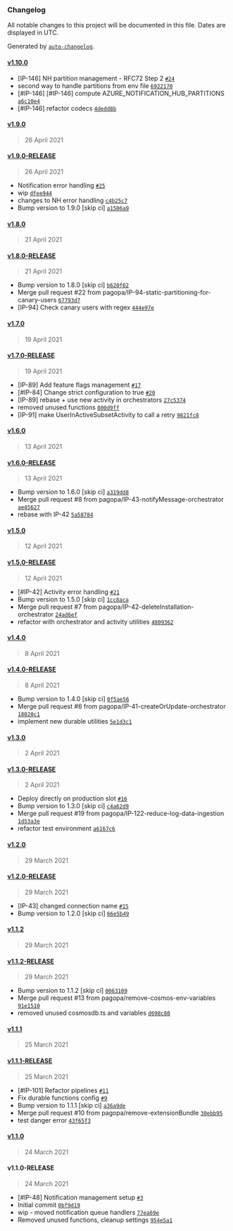 ### Changelog

All notable changes to this project will be documented in this file. Dates are displayed in UTC.

Generated by [`auto-changelog`](https://github.com/CookPete/auto-changelog).

#### [v1.10.0](https://github.com/pagopa/io-functions-pushnotifications/compare/v1.9.0...v1.10.0)

- [IP-146] NH partition management - RFC72 Step 2 [`#24`](https://github.com/pagopa/io-functions-pushnotifications/pull/24)
- second way to handle partitions from env file [`6922170`](https://github.com/pagopa/io-functions-pushnotifications/commit/6922170f1eb84cb0325e747affdb25985f0c2aa9)
- [#IP-146] [#IP-146] compute AZURE_NOTIFICATION_HUB_PARTITIONS [`a6c10e4`](https://github.com/pagopa/io-functions-pushnotifications/commit/a6c10e4fab1ce63afc0b9a042ac39fdaf1e92b36)
- [#IP-146] refactor codecs [`4dedd8b`](https://github.com/pagopa/io-functions-pushnotifications/commit/4dedd8b9673408336b99fc961c0c003a76078032)

#### [v1.9.0](https://github.com/pagopa/io-functions-pushnotifications/compare/v1.9.0-RELEASE...v1.9.0)

> 26 April 2021

#### [v1.9.0-RELEASE](https://github.com/pagopa/io-functions-pushnotifications/compare/v1.8.0...v1.9.0-RELEASE)

> 26 April 2021

- Notification error handling [`#25`](https://github.com/pagopa/io-functions-pushnotifications/pull/25)
- wip [`dfee944`](https://github.com/pagopa/io-functions-pushnotifications/commit/dfee944e78734b48a45713ec7e914d89aa4af817)
- changes to NH error handling [`c4b25c7`](https://github.com/pagopa/io-functions-pushnotifications/commit/c4b25c78e49feed63673b58c81266693c0170d01)
- Bump version to 1.9.0 [skip ci] [`a1506a9`](https://github.com/pagopa/io-functions-pushnotifications/commit/a1506a9330b464b5989e8c119150bd401bca4d8c)

#### [v1.8.0](https://github.com/pagopa/io-functions-pushnotifications/compare/v1.8.0-RELEASE...v1.8.0)

> 21 April 2021

#### [v1.8.0-RELEASE](https://github.com/pagopa/io-functions-pushnotifications/compare/v1.7.0...v1.8.0-RELEASE)

> 21 April 2021

- Bump version to 1.8.0 [skip ci] [`b620f62`](https://github.com/pagopa/io-functions-pushnotifications/commit/b620f620ff0b0376005612b9e288417b38ceac00)
- Merge pull request #22 from pagopa/IP-94-static-partitioning-for-canary-users [`67793d7`](https://github.com/pagopa/io-functions-pushnotifications/commit/67793d702e99a1887b753733ae3855f3a30c7db1)
- [IP-94] Check canary users with regex [`444e97e`](https://github.com/pagopa/io-functions-pushnotifications/commit/444e97e2fb494310f327164fb48426a92bb48ebb)

#### [v1.7.0](https://github.com/pagopa/io-functions-pushnotifications/compare/v1.7.0-RELEASE...v1.7.0)

> 19 April 2021

#### [v1.7.0-RELEASE](https://github.com/pagopa/io-functions-pushnotifications/compare/v1.6.0...v1.7.0-RELEASE)

> 19 April 2021

- [IP-89] Add feature flags management [`#17`](https://github.com/pagopa/io-functions-pushnotifications/pull/17)
- [#IP-84] Change strict configuration to true [`#20`](https://github.com/pagopa/io-functions-pushnotifications/pull/20)
- [IP-89] rebase + use new activity in orchestrators [`27c5374`](https://github.com/pagopa/io-functions-pushnotifications/commit/27c5374f28e8ea4c87177d9eafef62d6c53c08f3)
- removed unused functions [`800d9ff`](https://github.com/pagopa/io-functions-pushnotifications/commit/800d9ff0e5fe781edf072f05cea80ca966f76823)
- [IP-91] make UserInActiveSubsetActivity to call a retry [`9821fc8`](https://github.com/pagopa/io-functions-pushnotifications/commit/9821fc85b903a565b3585b6de9b66a48a72c13a6)

#### [v1.6.0](https://github.com/pagopa/io-functions-pushnotifications/compare/v1.6.0-RELEASE...v1.6.0)

> 13 April 2021

#### [v1.6.0-RELEASE](https://github.com/pagopa/io-functions-pushnotifications/compare/v1.5.0...v1.6.0-RELEASE)

> 13 April 2021

- Bump version to 1.6.0 [skip ci] [`a319dd8`](https://github.com/pagopa/io-functions-pushnotifications/commit/a319dd8aac402561386be9ce518743830f61ae04)
- Merge pull request #8 from pagopa/IP-43-notifyMessage-orchestrator [`ae45627`](https://github.com/pagopa/io-functions-pushnotifications/commit/ae45627ca36210dde27ec7f77acd54a5cd2aa7e0)
- rebase with IP-42 [`5a58784`](https://github.com/pagopa/io-functions-pushnotifications/commit/5a587842697fd58352a19b0641aae768ab7c28b7)

#### [v1.5.0](https://github.com/pagopa/io-functions-pushnotifications/compare/v1.5.0-RELEASE...v1.5.0)

> 12 April 2021

#### [v1.5.0-RELEASE](https://github.com/pagopa/io-functions-pushnotifications/compare/v1.4.0...v1.5.0-RELEASE)

> 12 April 2021

- [#IP-42] Activity error handling [`#21`](https://github.com/pagopa/io-functions-pushnotifications/pull/21)
- Bump version to 1.5.0 [skip ci] [`1cc8aca`](https://github.com/pagopa/io-functions-pushnotifications/commit/1cc8aca4a05a2629033184125c3e0a759e48652b)
- Merge pull request #7 from pagopa/IP-42-deleteInstallation-orchestrator [`24ad6ef`](https://github.com/pagopa/io-functions-pushnotifications/commit/24ad6ef8584b2e6aed1cdab3af2edb7862d5350a)
- refactor with orchestrator and activity utilities [`4809362`](https://github.com/pagopa/io-functions-pushnotifications/commit/480936218c027c6eac0b1ff666cacd12333e21f3)

#### [v1.4.0](https://github.com/pagopa/io-functions-pushnotifications/compare/v1.4.0-RELEASE...v1.4.0)

> 8 April 2021

#### [v1.4.0-RELEASE](https://github.com/pagopa/io-functions-pushnotifications/compare/v1.3.0...v1.4.0-RELEASE)

> 8 April 2021

- Bump version to 1.4.0 [skip ci] [`0f5ae56`](https://github.com/pagopa/io-functions-pushnotifications/commit/0f5ae56ee74fb987fe388757191beeebe2ad3499)
- Merge pull request #6 from pagopa/IP-41-createOrUpdate-orchestrator [`18020c1`](https://github.com/pagopa/io-functions-pushnotifications/commit/18020c1f89aa9f266ec7f9ad5c6b17a388dc1d92)
- implement new durable utilities [`5e1d3c1`](https://github.com/pagopa/io-functions-pushnotifications/commit/5e1d3c14dfe26bb16976048ee0d232a365b22e08)

#### [v1.3.0](https://github.com/pagopa/io-functions-pushnotifications/compare/v1.3.0-RELEASE...v1.3.0)

> 2 April 2021

#### [v1.3.0-RELEASE](https://github.com/pagopa/io-functions-pushnotifications/compare/v1.2.0...v1.3.0-RELEASE)

> 2 April 2021

- Deploy directly on production slot [`#16`](https://github.com/pagopa/io-functions-pushnotifications/pull/16)
- Bump version to 1.3.0 [skip ci] [`c4a62d9`](https://github.com/pagopa/io-functions-pushnotifications/commit/c4a62d9c1910815aa2fceb80ab3c09035c0a76d4)
- Merge pull request #19 from pagopa/IP-122-reduce-log-data-ingestion [`1d53a3e`](https://github.com/pagopa/io-functions-pushnotifications/commit/1d53a3e517d449bc9952ce3e89fea380545d8dff)
- refactor test environment [`a6167c6`](https://github.com/pagopa/io-functions-pushnotifications/commit/a6167c6fbf0c27526e3ca4b0c62360a7557588d6)

#### [v1.2.0](https://github.com/pagopa/io-functions-pushnotifications/compare/v1.2.0-RELEASE...v1.2.0)

> 29 March 2021

#### [v1.2.0-RELEASE](https://github.com/pagopa/io-functions-pushnotifications/compare/v1.1.2...v1.2.0-RELEASE)

> 29 March 2021

- [IP-43] changed connection name [`#15`](https://github.com/pagopa/io-functions-pushnotifications/pull/15)
- Bump version to 1.2.0 [skip ci] [`66e5b49`](https://github.com/pagopa/io-functions-pushnotifications/commit/66e5b49818613a3db3a156e30e51a9eda88a64c9)

#### [v1.1.2](https://github.com/pagopa/io-functions-pushnotifications/compare/v1.1.2-RELEASE...v1.1.2)

> 29 March 2021

#### [v1.1.2-RELEASE](https://github.com/pagopa/io-functions-pushnotifications/compare/v1.1.1...v1.1.2-RELEASE)

> 29 March 2021

- Bump version to 1.1.2 [skip ci] [`0063109`](https://github.com/pagopa/io-functions-pushnotifications/commit/0063109c06f01ddcd76510a01dc6ec1ef4bf916e)
- Merge pull request #13 from pagopa/remove-cosmos-env-variables [`91e1510`](https://github.com/pagopa/io-functions-pushnotifications/commit/91e15107f3d79bc7f2a291511033fa7c1aa0752f)
- removed unused cosmosdb.ts and variables [`d698c80`](https://github.com/pagopa/io-functions-pushnotifications/commit/d698c80fc6df06b5eac61ec57aa7f8e3e766904e)

#### [v1.1.1](https://github.com/pagopa/io-functions-pushnotifications/compare/v1.1.1-RELEASE...v1.1.1)

> 25 March 2021

#### [v1.1.1-RELEASE](https://github.com/pagopa/io-functions-pushnotifications/compare/v1.1.0...v1.1.1-RELEASE)

> 25 March 2021

- [#IP-101] Refactor pipelines [`#11`](https://github.com/pagopa/io-functions-pushnotifications/pull/11)
- Fix durable functions config [`#9`](https://github.com/pagopa/io-functions-pushnotifications/pull/9)
- Bump version to 1.1.1 [skip ci] [`a36a9de`](https://github.com/pagopa/io-functions-pushnotifications/commit/a36a9de424324c1adf586c4447e6fa6d2ad62e5a)
- Merge pull request #10 from pagopa/remove-extensionBundle [`30ebb95`](https://github.com/pagopa/io-functions-pushnotifications/commit/30ebb954e17dc4c7a438fe12924dd999ba4fafa1)
- test danger error [`43f65f3`](https://github.com/pagopa/io-functions-pushnotifications/commit/43f65f3ba74cf2d17c183c841d66dc84d1a78800)

#### [v1.1.0](https://github.com/pagopa/io-functions-pushnotifications/compare/v1.1.0-RELEASE...v1.1.0)

> 24 March 2021

#### v1.1.0-RELEASE

> 24 March 2021

- [#IP-48] Notification management setup [`#3`](https://github.com/pagopa/io-functions-pushnotifications/pull/3)
- Initial commit [`0bf9d19`](https://github.com/pagopa/io-functions-pushnotifications/commit/0bf9d193995db23f947daa5218707679b8ec528a)
- wip - moved notification queue handlers [`77ea69e`](https://github.com/pagopa/io-functions-pushnotifications/commit/77ea69e20c00ba6e3fd7e63766f5b44cc2e4dbf2)
- Removed unused functions, cleanup settings [`954e5a1`](https://github.com/pagopa/io-functions-pushnotifications/commit/954e5a1127956176fc99e8846d78fca19184107e)
